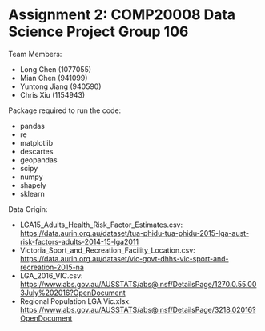 # Assignment 2: COMP20008 Data Science Project Group 106
Team Members:
- Long Chen (1077055)
- Mian Chen (941099)
- Yuntong Jiang (940590)
- Chris Xiu (1154943)

Package required to run the code:
- pandas
- re
- matplotlib
- descartes
- geopandas
- scipy
- numpy
- shapely
- sklearn

Data Origin:
- LGA15_Adults_Health_Risk_Factor_Estimates.csv: https://data.aurin.org.au/dataset/tua-phidu-tua-phidu-2015-lga-aust-risk-factors-adults-2014-15-lga2011
- Victoria_Sport_and_Recreation_Facility_Location.csv: https://data.aurin.org.au/dataset/vic-govt-dhhs-vic-sport-and-recreation-2015-na
- LGA_2016_VIC.csv: https://www.abs.gov.au/AUSSTATS/abs@.nsf/DetailsPage/1270.0.55.003July%202016?OpenDocument
- Regional Population LGA Vic.xlsx: https://www.abs.gov.au/AUSSTATS/abs@.nsf/DetailsPage/3218.02016?OpenDocument
